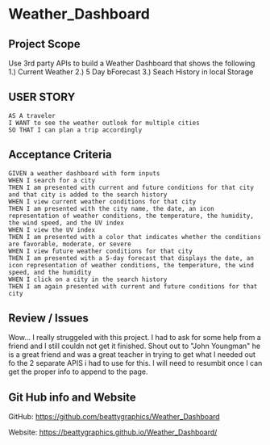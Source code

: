 # Weather_Dashboard

## Project Scope
Use 3rd party APIs to build a Weather Dashboard that shows the following
1.) Current Weather
2.) 5 Day bForecast
3.) Seach History in local Storage

## USER STORY
```
AS A traveler
I WANT to see the weather outlook for multiple cities
SO THAT I can plan a trip accordingly
```

## Acceptance Criteria
```
GIVEN a weather dashboard with form inputs
WHEN I search for a city
THEN I am presented with current and future conditions for that city and that city is added to the search history
WHEN I view current weather conditions for that city
THEN I am presented with the city name, the date, an icon representation of weather conditions, the temperature, the humidity, the wind speed, and the UV index
WHEN I view the UV index
THEN I am presented with a color that indicates whether the conditions are favorable, moderate, or severe
WHEN I view future weather conditions for that city
THEN I am presented with a 5-day forecast that displays the date, an icon representation of weather conditions, the temperature, the wind speed, and the humidity
WHEN I click on a city in the search history
THEN I am again presented with current and future conditions for that city
```

## Review / Issues
Wow... I really struggeled with this project.  I had to ask for some help from a friend and I still couldn not get it finished.  Shout out to "John Youngman"  he is a great friend and was a great teacher in trying to get what I needed out fo the 2 separate APIS i had to use for this. I will need to resumbit once I can get the proper info to append to the page.

## Git Hub info and Website
GitHub:
https://github.com/beattygraphics/Weather_Dashboard

Website:
https://beattygraphics.github.io/Weather_Dashboard/